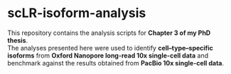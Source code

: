 # scLR-isoform-analysis
This repository contains the analysis scripts for **Chapter 3 of my PhD thesis**.  
The analyses presented here were used to identify **cell–type–specific isoforms** from **Oxford Nanopore long-read 10x single-cell data** and benchmark against the results obtained from **PacBio 10x single-cell data**.

